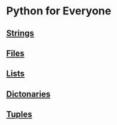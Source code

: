 # Python for Everyone

## [Strings](./strings.md)
## [Files](./files.md)
## [Lists](./lists.md)
## [Dictonaries](./dict.md)
## [Tuples](./tuples.md)